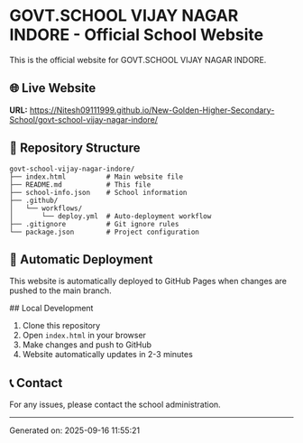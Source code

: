 # GOVT.SCHOOL VIJAY NAGAR INDORE - Official School Website

This is the official website for GOVT.SCHOOL VIJAY NAGAR INDORE.

## 🌐 Live Website
**URL:** https://Nitesh09111999.github.io/New-Golden-Higher-Secondary-School/govt-school-vijay-nagar-indore/

## 📁 Repository Structure
```
govt-school-vijay-nagar-indore/
├── index.html          # Main website file
├── README.md           # This file
├── school-info.json    # School information
├── .github/
│   └── workflows/
│       └── deploy.yml  # Auto-deployment workflow
├── .gitignore          # Git ignore rules
└── package.json        # Project configuration
```

## 🚀 Automatic Deployment
This website is automatically deployed to GitHub Pages when changes are pushed to the main branch.

##️ Local Development
1. Clone this repository
2. Open `index.html` in your browser
3. Make changes and push to GitHub
4. Website automatically updates in 2-3 minutes

## 📞 Contact
For any issues, please contact the school administration.

---
Generated on: 2025-09-16 11:55:21
